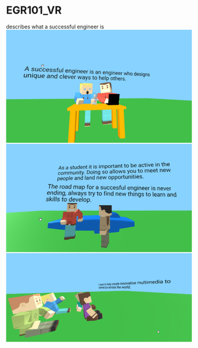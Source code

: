 # EGR101_VR
describes what a successful engineer is 
![1st screen](https://github.com/jak6jak/EGR101_VR/blob/master/VR%201st%20screen.png)
![2nd screen](https://github.com/jak6jak/EGR101_VR/blob/master/2nd%20Vr.png?raw=true)
![3rd screen](https://github.com/jak6jak/EGR101_VR/blob/master/3rd%20Vr.png?raw=true)
